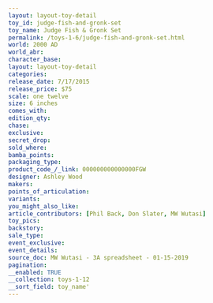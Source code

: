 ```yaml
---
layout: layout-toy-detail 
toy_id: judge-fish-and-gronk-set
toy_name: Judge Fish & Gronk Set
permalink: /toys-1-6/judge-fish-and-gronk-set.html
world: 2000 AD
world_abr: 
character_base: 
layout: layout-toy-detail
categories: 
release_date: 7/17/2015
release_price: $75 
scale: one twelve
size: 6 inches
comes_with: 
edition_qty: 
chase: 
exclusive: 
secret_drop: 
sold_where: 
bamba_points: 
packaging_type: 
product_code_/_link: 000000000000000FGW
designer: Ashley Wood
makers: 
points_of_articulation: 
variants: 
you_might_also_like: 
article_contributors: [Phil Back, Don Slater, MW Wutasi]
toy_pics: 
backstory: 
sale_type: 
event_exclusive: 
event_details: 
source_doc: MW Wutasi - 3A spreadsheet - 01-15-2019
pagination: 
__enabled: TRUE
__collection: toys-1-12
__sort_field: toy_name'
---
```

